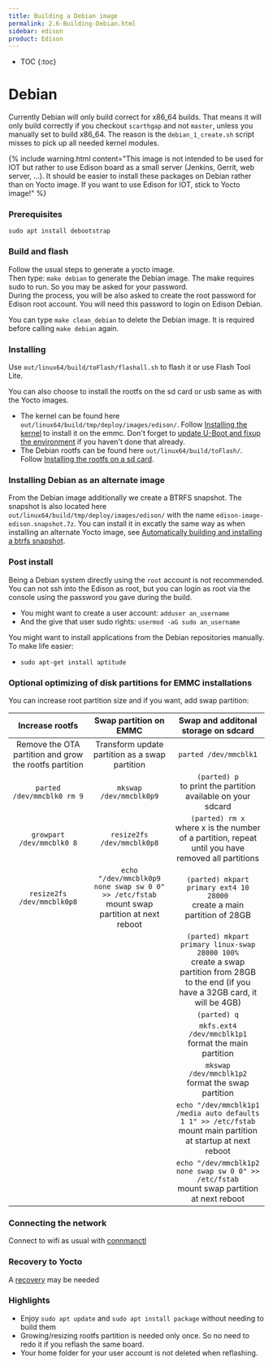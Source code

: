 ```yaml
---
title: Building a Debian image
permalink: 2.6-Building-Debian.html
sidebar: edison
product: Edison
---
```

* TOC
{:toc}

# Debian
Currently Debian will only build correct for x86_64 builds. That means it will only build correctly if you checkout `scarthgap` and not `master`, unless you manually set to build x86_64. The reason is the `debian_1_create.sh` script misses to pick up all needed kernel modules. 

{% include warning.html content="This image is not intended to be used for IOT but rather to use Edison board as a small server (Jenkins, Gerrit, web server, ...). It should be easier to install these packages on Debian rather than on Yocto image. If you want to use Edison for IOT, stick to Yocto image!" %}

### Prerequisites
`sudo apt install debootstrap`

### Build and flash
Follow the usual steps to generate a yocto image.  
Then type: `make debian` to generate the Debian image. The make requires sudo to run. So you may be asked for your password.  
During the process, you will be also asked to create the root password for Edison root account. You will need this password to login on Edison Debian.  

You can type `make clean_debian` to delete the Debian image. It is required before calling `make debian` again.
### Installing
Use `out/linux64/build/toFlash/flashall.sh` to flash it or use Flash Tool Lite.

You can also choose to install the rootfs on the sd card or usb same as with the Yocto images.  

* The kernel can be found here `out/linux64/build/tmp/deploy/images/edison/`. Follow [Installing the kernel](2.2-Building-and-installing-the-kernel.html#building-the-kernel) to install it on the emmc. Don't forget to [update U-Boot and fixup the environment](2.3-Building-and-flashing-U-boot) if you haven't done that already.
* The Debian rootfs can be found here `out/linux64/build/toFlash/`. Follow [Installing the rootfs on a sd card](2.1-Building-and-installing-the-rootfs).

### Installing Debian as an alternate image
From the Debian image additionally we create a BTRFS snapshot. The snapshot is also located here `out/linux64/build/tmp/deploy/images/edison/` with the name `edison-image-edison.snapshot.7z`. You can install it in excatly the same way as when installing an alternate Yocto image, see [Automatically building and installing a btrfs snapshot](6.2-Transferring-a-new-btrfs-image.html#automatically-building-and-installing-a-btrfs-snapshot).

### Post install
Being a Debian system directly using the `root` account is not recommended. You can not ssh into the Edison as root, but you can login as root via the console using the password you gave during the build.

* You might want to create a user account: `adduser an_username`
* And the give that user sudo rights: `usermod -aG sudo an_username`

You might want to install applications from the Debian repositories manually. To make life easier:
* `sudo apt-get install aptitude`

### Optional optimizing of disk partitions for EMMC installations

You can increase root partition size and if you want, add swap partition:

|       Increase rootfs       | Swap partition on EMMC | Swap and additonal storage on sdcard 	|
|:---------------------------:|:-:	|:-:	|
| Remove the OTA partition and grow the rootfs partition  | Transform update partition as a swap partition | `parted /dev/mmcblk1`	|
| `parted /dev/mmcblk0 rm 9`  | `mkswap  /dev/mmcblk0p9` 	 | `(parted) p` <br> to print the partition available on your sdcard  	|
| `growpart /dev/mmcblk0 8`   | `resize2fs /dev/mmcblk0p8` | `(parted) rm x` <br> where x is the number of a partition, repeat until you have removed all partitions 	|
| `resize2fs /dev/mmcblk0p8`  |  `echo "/dev/mmcblk0p9 none swap sw 0 0" >> /etc/fstab` <br> mount swap partition at next reboot | `(parted) mkpart primary ext4 10 28000` <br> create a main partition of 28GB |
|    |   | `(parted) mkpart primary linux-swap 28000 100%` <br> create a swap partition from 28GB to the end (if you have a 32GB card, it will be 4GB) |
|   	|   	| `(parted) q` |
|   	|   	| `mkfs.ext4 /dev/mmcblk1p1` <br> format the main partition |
|   	|   	| `mkswap /dev/mmcblk1p2` <br> format the swap partition |
|   	|   	| `echo "/dev/mmcblk1p1 /media auto defaults 1 1" >> /etc/fstab` <br> mount main partition at startup at next reboot |
|   	|   	| `echo "/dev/mmcblk1p2 none swap sw 0 0" >> /etc/fstab` <br> mount swap partition at next reboot |

### Connecting the network

Connect to wifi as usual with  [connmanctl](4.2-networking)

### Recovery to Yocto
A [recovery](2.4-Recovery) may be needed

### Highlights
* Enjoy `sudo apt update` and `sudo apt install package` without needing to build them
* Growing/resizing rootfs partition is needed only once. So no need to redo it if you reflash the same board.
* Your home folder for your user account is not deleted when reflashing.

